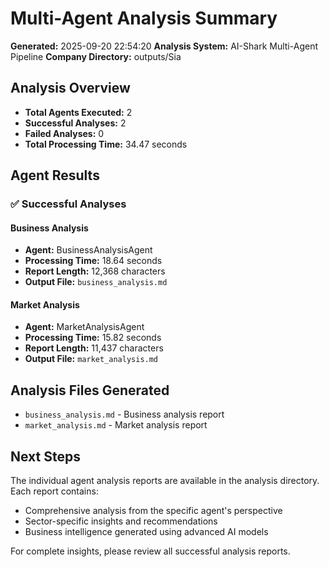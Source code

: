 # Multi-Agent Analysis Summary

**Generated:** 2025-09-20 22:54:20
**Analysis System:** AI-Shark Multi-Agent Pipeline
**Company Directory:** outputs/Sia

## Analysis Overview

- **Total Agents Executed:** 2
- **Successful Analyses:** 2
- **Failed Analyses:** 0
- **Total Processing Time:** 34.47 seconds

## Agent Results

### ✅ Successful Analyses

#### Business Analysis
- **Agent:** BusinessAnalysisAgent
- **Processing Time:** 18.64 seconds
- **Report Length:** 12,368 characters
- **Output File:** `business_analysis.md`

#### Market Analysis
- **Agent:** MarketAnalysisAgent
- **Processing Time:** 15.82 seconds
- **Report Length:** 11,437 characters
- **Output File:** `market_analysis.md`


## Analysis Files Generated

- `business_analysis.md` - Business analysis report
- `market_analysis.md` - Market analysis report

## Next Steps

The individual agent analysis reports are available in the analysis directory. Each report contains:
- Comprehensive analysis from the specific agent's perspective
- Sector-specific insights and recommendations
- Business intelligence generated using advanced AI models

For complete insights, please review all successful analysis reports.
